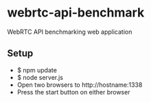 webrtc-api-benchmark
====================
WebRTC API benchmarking web application

Setup
-----
* $ npm update
* $ node server.js
* Open two browsers to http://hostname:1338
* Press the start button on either browser
